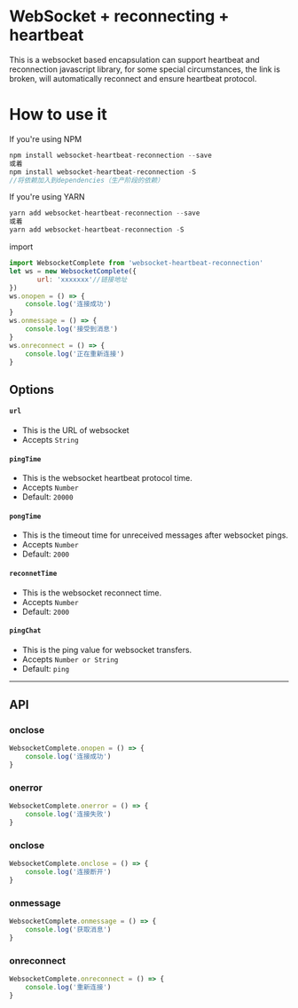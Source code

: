# WebSocket + reconnecting + heartbeat


This is a websocket based encapsulation can support heartbeat and reconnection javascript library, for some special circumstances, the link is broken, will automatically reconnect and ensure heartbeat protocol.


# How to use it

If you're using NPM

```javascript
npm install websocket-heartbeat-reconnection --save
或着
npm install websocket-heartbeat-reconnection -S
//将依赖加入到dependencies（生产阶段的依赖）
```
If you're using YARN

```javascript
yarn add websocket-heartbeat-reconnection --save
或着
yarn add websocket-heartbeat-reconnection -S
```

import
```javascript
import WebsocketComplete from 'websocket-heartbeat-reconnection'
let ws = new WebsocketComplete({
       url: 'xxxxxxx'//链接地址
})
ws.onopen = () => {
    console.log('连接成功')
}
ws.onmessage = () => {
    console.log('接受到消息')
}
ws.onreconnect = () => {
    console.log('正在重新连接')
}
```

## Options

#### `url`
- This is the URL of websocket
- Accepts `String`

#### `pingTime`
- This is the websocket heartbeat protocol time.
- Accepts `Number`
- Default: `20000`

#### `pongTime`
- This is the timeout time for unreceived messages after websocket pings.
- Accepts `Number`
- Default: `2000`

#### `reconnetTime`
- This is the websocket reconnect time.
- Accepts `Number`
- Default: `2000`

#### `pingChat`
- This is the ping value for websocket transfers.
- Accepts `Number or String`
- Default: `ping`

---

## API

### onclose
```javascript
WebsocketComplete.onopen = () => {
    console.log('连接成功')
}
```

### onerror
```javascript
WebsocketComplete.onerror = () => {
    console.log('连接失败')
}
```

### onclose
```javascript
WebsocketComplete.onclose = () => {
    console.log('连接断开')
}
```

### onmessage
```javascript
WebsocketComplete.onmessage = () => {
    console.log('获取消息')
}
```

### onreconnect
```javascript
WebsocketComplete.onreconnect = () => {
    console.log('重新连接')
}
```